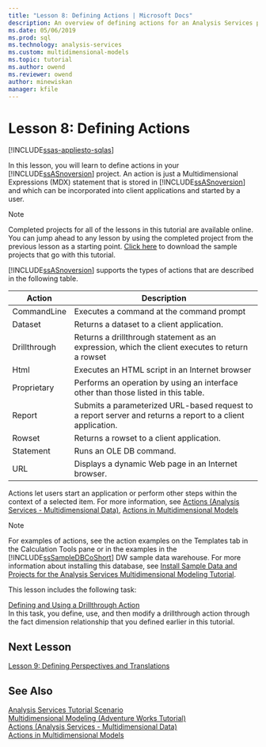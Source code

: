 ```yaml
---
title: "Lesson 8: Defining Actions | Microsoft Docs"
description: An overview of defining actions for an Analysis Services project.
ms.date: 05/06/2019
ms.prod: sql
ms.technology: analysis-services
ms.custom: multidimensional-models
ms.topic: tutorial
ms.author: owend
ms.reviewer: owend
author: minewiskan
manager: kfile
---
```

# Lesson 8: Defining Actions
[!INCLUDE[ssas-appliesto-sqlas](../includes/ssas-appliesto-sqlas.md)]

In this lesson, you will learn to define actions in your [!INCLUDE[ssASnoversion](../includes/ssasnoversion-md.md)] project. An action is just a Multidimensional Expressions (MDX) statement that is stored in [!INCLUDE[ssASnoversion](../includes/ssasnoversion-md.md)] and which can be incorporated into client applications and started by a user.  
  
> [!NOTE]  
> Completed projects for all of the lessons in this tutorial are available online. You can jump ahead to any lesson by using the completed project from the previous lesson as a starting point. [Click here](https://go.microsoft.com/fwlink/?LinkID=221866) to download the sample projects that go with this tutorial.  
  
[!INCLUDE[ssASnoversion](../includes/ssasnoversion-md.md)] supports the types of actions that are described in the following table.  
  
| Action | Description |  
| ------ | ----------- |
|CommandLine|Executes a command at the command prompt|  
|Dataset|Returns a dataset to a client application.|  
|Drillthrough|Returns a drillthrough statement as an expression, which the client executes to return a rowset|  
|Html|Executes an HTML script in an Internet browser|  
|Proprietary|Performs an operation by using an interface other than those listed in this table.|  
|Report|Submits a parameterized URL-based request to a report server and returns a report to a client application.|  
|Rowset|Returns a rowset to a client application.|  
|Statement|Runs an OLE DB command.|  
|URL|Displays a dynamic Web page in an Internet browser.|  
  
Actions let users start an application or perform other steps within the context of a selected item. For more information, see [Actions &#40;Analysis Services - Multidimensional Data&#41;](../multidimensional-models/actions-analysis-services-multidimensional-data.md), [Actions in Multidimensional Models](../multidimensional-models/actions-in-multidimensional-models.md)  
  
> [!NOTE]  
> For examples of actions, see the action examples on the Templates tab in the Calculation Tools pane or in the examples in the [!INCLUDE[ssSampleDBCoShort](../includes/sssampledbcoshort-md.md)] DW sample data warehouse. For more information about installing this database, see [Install Sample Data and Projects for the Analysis Services Multidimensional Modeling Tutorial](install-sample-data-and-projects.md).  
  
This lesson includes the following task:  
  
[Defining and Using a Drillthrough Action](lesson-8-1-defining-and-using-a-drillthrough-action.md)  
In this task, you define, use, and then modify a drillthrough action through the fact dimension relationship that you defined earlier in this tutorial.  
  
## Next Lesson  
[Lesson 9: Defining Perspectives and Translations](lesson-9-defining-perspectives-and-translations.md)  
  
## See Also  
[Analysis Services Tutorial Scenario](analysis-services-tutorial-scenario.md)  
[Multidimensional Modeling &#40;Adventure Works Tutorial&#41;](multidimensional-modeling-adventure-works-tutorial.md)  
[Actions &#40;Analysis Services - Multidimensional Data&#41;](../multidimensional-models/actions-analysis-services-multidimensional-data.md)  
[Actions in Multidimensional Models](../multidimensional-models/actions-in-multidimensional-models.md)  
  
  
  
